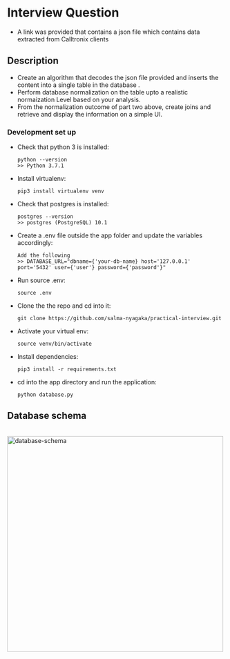 # Interview Question
- A link was provided that contains a json file which contains data extracted from Calltronix clients


## Description
- Create an algorithm that decodes the json  file provided and inserts the content  into a single table in the database .
- Perform database normalization on the  table upto a realistic normaization Level based on your analysis.
- From the normalization outcome of part two above, create joins and retrieve and display the information on a simple UI.


### Development set up

-   Check that python 3 is installed:

    ```
    python --version
    >> Python 3.7.1
    ```

-   Install virtualenv:

    ```
    pip3 install virtualenv venv
    ```

-   Check that postgres is installed:

    ```
    postgres --version
    >> postgres (PostgreSQL) 10.1
    ```

-   Create a .env file outside the app folder and update the variables accordingly:

    ```
    Add the following
    >> DATABASE_URL="dbname={'your-db-name} host='127.0.0.1' port='5432' user={'user'} password={'password'}"

    ```

-   Run source .env:

    ```
    source .env

    ```

-   Clone the the repo and cd into it:

    ```
    git clone https://github.com/salma-nyagaka/practical-interview.git

    ```

-   Activate your virtual env:

    ```
    source venv/bin/activate

    ```

-   Install dependencies:

    ```
    pip3 install -r requirements.txt

    ```


-   cd into the app directory and run the application:

    ```
    python database.py

    ```

## Database schema

<br />
<img width="500" alt="database-schema" src="https://github.com/salma-nyagaka/practical-interview/blob/develop/app/schema.jpg">
<br />
